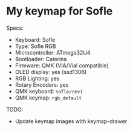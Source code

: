 # My keymap for Sofle

Specs:

- Keyboard: Sofle
- Type: Sofle RGB
- Microcontroller: ATmega32U4
- Bootloader: Caterina
- Firmware: QMK (VIA/Vial compatible)
- OLED display: yes (ssd1306)
- RGB Lighting: yes
- Rotary Encoders: yes
- QMK keyboard: `sofle/rev1`
- QMK keymap: `rgb_default`

TODO:
- Update keymap images with keymap-drawer

